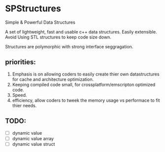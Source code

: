 # SPStructures
Simple &amp; Powerful Data Structures

A set of lightweight, fast and usable c++ data structures. Easily extensible. Avoid Using STL structures to keep code size down.

Structures are polymorphic with strong interface seggragation. 

## priorities: 
1. Emphasis is on allowing coders to easily create thier own datastructures for cache and architecture optimization. 
2. Keeping compiled code small, for crossplatform/emscripton optimized code.
3. Speed. 
4. efficiency, allow coders to tweek the memory usage vs performace to fit thier needs. 

## TODO: 
 - [ ] dynamic value
 - [ ] dynamic value array
 - [ ] dynamic value struct
